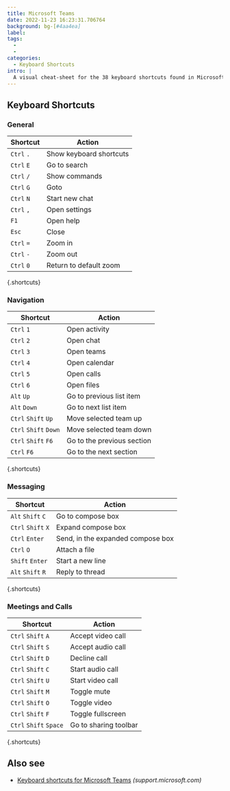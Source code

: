 ```yaml
---
title: Microsoft Teams
date: 2022-11-23 16:23:31.706764
background: bg-[#4aa4ea]
label:
tags:
  -
  -
categories:
  - Keyboard Shortcuts
intro: |
  A visual cheat-sheet for the 38 keyboard shortcuts found in Microsoft Teams
---
```


## Keyboard Shortcuts

### General

| Shortcut   | Action                  |
| ---------- | ----------------------- |
| `Ctrl` `.` | Show keyboard shortcuts |
| `Ctrl` `E` | Go to search            |
| `Ctrl` `/` | Show commands           |
| `Ctrl` `G` | Goto                    |
| `Ctrl` `N` | Start new chat          |
| `Ctrl` `,` | Open settings           |
| `F1`       | Open help               |
| `Esc`      | Close                   |
| `Ctrl` `=` | Zoom in                 |
| `Ctrl` `-` | Zoom out                |
| `Ctrl` `0` | Return to default zoom  |

{.shortcuts}

### Navigation

| Shortcut              | Action                     |
| --------------------- | -------------------------- |
| `Ctrl` `1`            | Open activity              |
| `Ctrl` `2`            | Open chat                  |
| `Ctrl` `3`            | Open teams                 |
| `Ctrl` `4`            | Open calendar              |
| `Ctrl` `5`            | Open calls                 |
| `Ctrl` `6`            | Open files                 |
| `Alt` `Up`            | Go to previous list item   |
| `Alt` `Down`          | Go to next list item       |
| `Ctrl` `Shift` `Up`   | Move selected team up      |
| `Ctrl` `Shift` `Down` | Move selected team down    |
| `Ctrl` `Shift` `F6`   | Go to the previous section |
| `Ctrl` `F6`           | Go to the next section     |

{.shortcuts}

### Messaging

| Shortcut           | Action                            |
| ------------------ | --------------------------------- |
| `Alt` `Shift` `C`  | Go to compose box                 |
| `Ctrl` `Shift` `X` | Expand compose box                |
| `Ctrl` `Enter`     | Send, in the expanded compose box |
| `Ctrl` `O`         | Attach a file                     |
| `Shift` `Enter`    | Start a new line                  |
| `Alt` `Shift` `R`  | Reply to thread                   |

{.shortcuts}

### Meetings and Calls

| Shortcut               | Action                |
| ---------------------- | --------------------- |
| `Ctrl` `Shift` `A`     | Accept video call     |
| `Ctrl` `Shift` `S`     | Accept audio call     |
| `Ctrl` `Shift` `D`     | Decline call          |
| `Ctrl` `Shift` `C`     | Start audio call      |
| `Ctrl` `Shift` `U`     | Start video call      |
| `Ctrl` `Shift` `M`     | Toggle mute           |
| `Ctrl` `Shift` `O`     | Toggle video          |
| `Ctrl` `Shift` `F`     | Toggle fullscreen     |
| `Ctrl` `Shift` `Space` | Go to sharing toolbar |

{.shortcuts}

## Also see

- [Keyboard shortcuts for Microsoft Teams](https://support.microsoft.com/en-us/office/keyboard-shortcuts-for-microsoft-teams-2e8e2a70-e8d8-4a19-949b-4c36dd5292d2) _(support.microsoft.com)_
